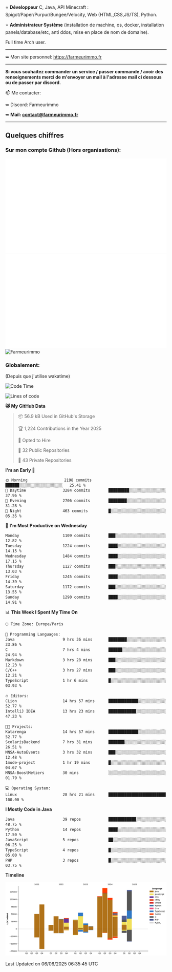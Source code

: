 ⭐ **Développeur** C, Java, API Minecraft : Spigot/Paper/Purpur/Bungee/Velocity, Web (HTML,CSS,JS/TS), Python.

⭐ **Administrateur Système** (installation de machine, os, docker, installation panels/database/etc, anti ddos, mise en place de nom de domaine).

Full time Arch user.

---

➥ Mon site personnel: https://farmeurimmo.fr

---

**Si vous souhaitez commander un service / passer commande / avoir des renseignements merci de m'envoyer un mail à l'adresse mail ci dessous ou de passer par discord.**

📫 Me contacter:
 
   ➥ Discord: Farmeurimmo
   
   ➥ **Mail: contact@farmeurimmo.fr**

---
## Quelques chiffres

### Sur mon compte Github (Hors organisations):

<a href="https://github.com/Farmeurimmo/github-stats">
<img src="https://github.com/Farmeurimmo/github-stats/blob/master/generated/overview.svg#gh-dark-mode-only" />
<img src="https://github.com/Farmeurimmo/github-stats/blob/master/generated/languages.svg#gh-dark-mode-only" />
</a>

<img src="https://komarev.com/ghpvc/?username=Farmeurimmo" alt="Farmeurimmo" />

### Globalement:

(Depuis que j'utilise wakatime)
<!--START_SECTION:waka-->
![Code Time](http://img.shields.io/badge/Code%20Time-2%2C096%20hrs%2050%20mins-blue)

![Lines of code](https://img.shields.io/badge/From%20Hello%20World%20I%27ve%20Written-959.2%20thousand%20lines%20of%20code-blue)

**🐱 My GitHub Data** 

> 📦 56.9 kB Used in GitHub's Storage 
 > 
> 🏆 1,224 Contributions in the Year 2025
 > 
> 💼 Opted to Hire
 > 
> 📜 32 Public Repositories 
 > 
> 🔑 43 Private Repositories 
 > 
**I'm an Early 🐤** 

```text
🌞 Morning                2198 commits        ██████░░░░░░░░░░░░░░░░░░░   25.41 % 
🌆 Daytime                3284 commits        █████████░░░░░░░░░░░░░░░░   37.96 % 
🌃 Evening                2706 commits        ████████░░░░░░░░░░░░░░░░░   31.28 % 
🌙 Night                  463 commits         █░░░░░░░░░░░░░░░░░░░░░░░░   05.35 % 
```
📅 **I'm Most Productive on Wednesday** 

```text
Monday                   1109 commits        ███░░░░░░░░░░░░░░░░░░░░░░   12.82 % 
Tuesday                  1224 commits        ████░░░░░░░░░░░░░░░░░░░░░   14.15 % 
Wednesday                1484 commits        ████░░░░░░░░░░░░░░░░░░░░░   17.15 % 
Thursday                 1127 commits        ███░░░░░░░░░░░░░░░░░░░░░░   13.03 % 
Friday                   1245 commits        ████░░░░░░░░░░░░░░░░░░░░░   14.39 % 
Saturday                 1172 commits        ███░░░░░░░░░░░░░░░░░░░░░░   13.55 % 
Sunday                   1290 commits        ████░░░░░░░░░░░░░░░░░░░░░   14.91 % 
```


📊 **This Week I Spent My Time On** 

```text
🕑︎ Time Zone: Europe/Paris

💬 Programming Languages: 
Java                     9 hrs 36 mins       ████████░░░░░░░░░░░░░░░░░   33.86 % 
C                        7 hrs 4 mins        ██████░░░░░░░░░░░░░░░░░░░   24.94 % 
Markdown                 3 hrs 28 mins       ███░░░░░░░░░░░░░░░░░░░░░░   12.23 % 
C/C++                    3 hrs 27 mins       ███░░░░░░░░░░░░░░░░░░░░░░   12.21 % 
TypeScript               1 hr 6 mins         █░░░░░░░░░░░░░░░░░░░░░░░░   03.93 % 

🔥 Editors: 
CLion                    14 hrs 57 mins      █████████████░░░░░░░░░░░░   52.77 % 
IntelliJ IDEA            13 hrs 23 mins      ████████████░░░░░░░░░░░░░   47.23 % 

🐱‍💻 Projects: 
Katarenga                14 hrs 57 mins      █████████████░░░░░░░░░░░░   52.77 % 
ScolarisBackend          7 hrs 31 mins       ███████░░░░░░░░░░░░░░░░░░   26.51 % 
MNSA-AutoEvents          3 hrs 32 mins       ███░░░░░░░░░░░░░░░░░░░░░░   12.48 % 
1mode-project            1 hr 19 mins        █░░░░░░░░░░░░░░░░░░░░░░░░   04.67 % 
MNSA-BoostMetiers        30 mins             ░░░░░░░░░░░░░░░░░░░░░░░░░   01.79 % 

💻 Operating System: 
Linux                    28 hrs 21 mins      █████████████████████████   100.00 % 
```

**I Mostly Code in Java** 

```text
Java                     39 repos            ████████████░░░░░░░░░░░░░   48.75 % 
Python                   14 repos            ████░░░░░░░░░░░░░░░░░░░░░   17.50 % 
JavaScript               5 repos             ██░░░░░░░░░░░░░░░░░░░░░░░   06.25 % 
TypeScript               4 repos             █░░░░░░░░░░░░░░░░░░░░░░░░   05.00 % 
PHP                      3 repos             █░░░░░░░░░░░░░░░░░░░░░░░░   03.75 % 
```



**Timeline**

![Lines of Code chart](https://raw.githubusercontent.com/Farmeurimmo/Farmeurimmo/main/assets/bar_graph.png)


 Last Updated on 06/06/2025 06:35:45 UTC
<!--END_SECTION:waka-->
